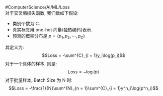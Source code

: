 #ComputerScience/AI/ML/Loss  
对于交叉熵损失函数, 我们做如下假设:  
- 类别个数为 C.
- 真实标签用 one-hot 向量(独热编码)表示.
- 预测的概率分布是 $p = (p_1,p_2,\cdots, p_C)$

其定义为:
$$Loss = -\sum^{C}_{i = 1}y_i\log(p_i)$$
对于一个具体的样本, 则是:  
$$Loss = -\log(p)$$
对于批量样本, Batch Size 为 N 时:  
$$Loss = -\frac{1}{N}\sum^{N}_{n = 1}\sum^{C}_{i = 1}y^n_i\log(p^n_i)$$
